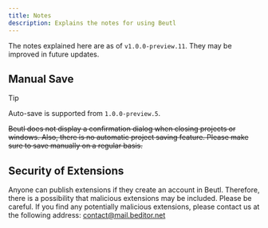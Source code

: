 ```yaml
---
title: Notes
description: Explains the notes for using Beutl
---
```


The notes explained here are as of `v1.0.0-preview.11`.
They may be improved in future updates.

## Manual Save
> [!TIP]
> Auto-save is supported from `1.0.0-preview.5`.

~~Beutl does not display a confirmation dialog when closing projects or windows.
Also, there is no automatic project saving feature.
Please make sure to save manually on a regular basis.~~

## Security of Extensions
Anyone can publish extensions if they create an account in Beutl.
Therefore, there is a possibility that malicious extensions may be included.
Please be careful.
If you find any potentially malicious extensions, please contact us at the following address:
contact@mail.beditor.net